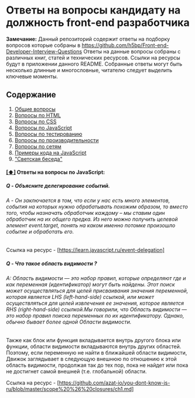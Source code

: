# Ответы на вопросы кандидату на должность front-end разработчика

**Замечание:** Данный репозиторий содержит ответы на подборку вопросов которые собраны в https://github.com/h5bp/Front-end-Developer-Interview-Questions
Ответы на данные вопросы собраны с различных книг, статей и технических ресурсов. Ссылки на ресурсы будут в приложении данного README.
Собранные ответы могут быть несколько длинные и многословные, читателю следует выделить ключевые моменты.

## <a name='toc'>Содержание</a>

  1. [Общие вопросы](#general)
  1. [Вопросы по HTML](#html)
  1. [Вопросы по CSS](#css)
  1. [Вопросы по JavaScript](#js)
  1. [Вопросы по тестированию](#testing)
  1. [Вопросы по производительности](#performance)
  1. [Вопросы по сетям](#network)
  1. [Примеры кода на JavaScript](#jscode)
  1. ["Светская беседа"](#fun)

#### [[⬆]](#toc) <a name='js'>Ответы на вопросы по JavaScript:</a>

##### Q - Объясните делегирование событий.
###### A - Он заключается в том, что если у нас есть много элементов, события на которых нужно обрабатывать похожим образом, то вместо того, чтобы назначать обработчик каждому – мы ставим один обработчик на их общего предка. Из него можно получить целевой элемент event.target, понять на каком именно потомке произошло событие и обработать его. 
Ссылка на ресурс - [https://learn.javascript.ru/event-delegation]

##### Q - Что такое область видимости ?
###### A: Область видимости — это набор правил, которые определяют где и как переменная (идентификатор) могут быть найдены. Этот поиск может осуществляться для целей присваивания значения переменной, которая является LHS (left-hand-side) ссылкой, или может осуществляться для целей извлечения ее значения, которое является RHS (right-hand-side) ссылкой.Мы говорили, что Область видимости — это набор правил поиска переменных по их идентификатору. Однако, обычно бывает более одной Области видимости.
Также как блок или функция вкладывается внутрь другого блока или функции, области видимости вкладываются внутрь других областей. Поэтому, если переменную не найти в ближайшей области видимости, Движок заглядывает в следующую внешнюю по отношению к этой область видимости, продолжая так до тех пор, пока не найдет или пока не достигнет самой внешней (т.е. глобальной) области.

Ссылка на ресурс - [https://github.com/azat-io/you-dont-know-js-ru/blob/master/scope%20%26%20closures/ch1.md]
